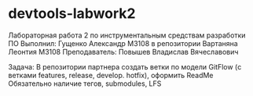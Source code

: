 # devtools-labwork2

Лабораторная работа 2 по инструментальным средствам разработки ПО
Выполнил: Гущенко Александр M3108 в репозитории Вартаняна Леонтия M3108
Преподаватель: Повышев Владислав Вячеславович

Задача:
В репозитории партнера создать ветки по модели GitFlow (с ветками features, release, develop. hotfix), оформить ReadMe
Обязательно наличие тегов, submodules, LFS
